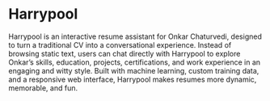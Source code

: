 # Harrypool
Harrypool is an interactive resume assistant for Onkar Chaturvedi, designed to turn a traditional CV into a conversational experience. Instead of browsing static text, users can chat directly with Harrypool to explore Onkar’s skills, education, projects, certifications, and work experience in an engaging and witty style. Built with machine learning, custom training data, and a responsive web interface, Harrypool makes resumes more dynamic, memorable, and fun.
